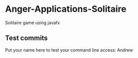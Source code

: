 # Anger-Applications-Solitaire
Solitaire game using javafx

## Test commits

Put your name here to test your command line access:
Andrew
